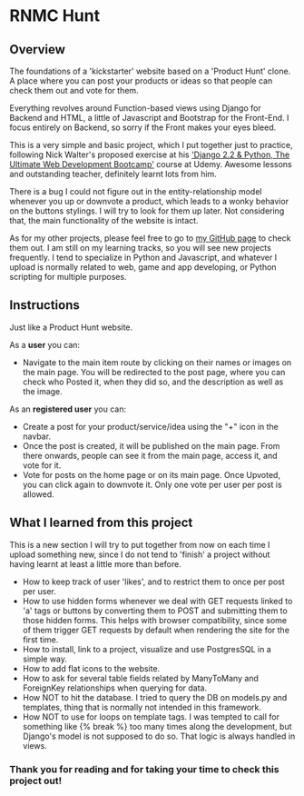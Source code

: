 RNMC Hunt
========================================

Overview
----------------------------------------

The foundations of a 'kickstarter' website based on a 'Product Hunt' clone. A place where you can post your products or ideas so that people can check them out and vote for them.

Everything revolves around Function-based views using Django for Backend and HTML, a little of Javascript and Bootstrap for the Front-End. I focus entirely on Backend, so sorry if the Front makes your eyes bleed.

This is a very simple and basic project, which I put together just to practice, following Nick Walter's proposed exercise at his ['Django 2.2 & Python, The Ultimate Web Development Bootcamp'](https://www.udemy.com/course/the-ultimate-beginners-guide-to-django-django-2-python-web-dev-website/) course at Udemy. Awesome lessons and outstanding teacher, definitely learnt lots from him.

There is a bug I could not figure out in the entity-relationship model whenever you up or downvote a product, which leads to a wonky behavior on the buttons stylings. I will try to look for them up later. Not considering that, the main functionality of the website is intact.

As for my other projects, please feel free to go to [my GitHub page](https://github.com/RenzoMurinaCadierno) to check them out. I am still on my learning tracks, so you will see new projects frequently. I tend to specialize in Python and Javascript, and whatever I upload is normally related to web, game and app developing, or Python scripting for multiple purposes.

Instructions
------------------------------------------

Just like a Product Hunt website.

As a **user** you can:

- Navigate to the main item route by clicking on their names or images on the main page. You will be redirected to the post page, where you can check who Posted it, when they did so, and the description as well as the image.

As an **registered user** you can:

- Create a post for your product/service/idea using the "+" icon in the navbar.
- Once the post is created, it will be published on the main page. From there onwards, people can see it from the main page, access it, and vote for it.
- Vote for posts on the home page or on its main page. Once Upvoted, you can click again to downvote it. Only one vote per user per post is allowed.

What I learned from this project
------------------------------------------
This is a new section I will try to put together from now on each time I upload something new, since I do not tend to 'finish' a project without having learnt at least a little more than before.

- How to keep track of user 'likes', and to restrict them to once per post per user.
- How to use hidden forms whenever we deal with GET requests linked to 'a' tags or buttons by converting them to POST and submitting them to those hidden forms. This helps with browser compatibility, since some of them trigger GET requests by default when rendering the site for the first time.
- How to install, link to a project, visualize and use PostgresSQL in a simple way.
- How to add flat icons to the website.
- How to ask for several table fields related by ManyToMany and ForeignKey relationships when querying for data.
- How NOT to hit the database. I tried to query the DB on models.py and templates, thing that is normally not intended in this framework.
- How NOT to use for loops on template tags. I was tempted to call for something like {% break %} too many times along the development, but Django's model is not supposed to do so. That logic is always handled in views.

### Thank you for reading and for taking your time to check this project out! ###
